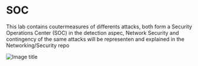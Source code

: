 # SOC

This lab contains coutermeasures of differents attacks, both form a Security Operations Center (SOC) in the detection aspec, Network Security and contingency of the same attacks will be representen and explained in the Networking/Security repo


![Image title](https://media1.tenor.com/m/rK_NFtfskrwAAAAd/toy-story3-monkey.gif)
